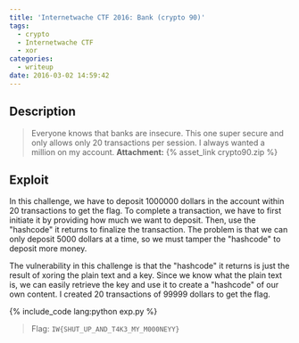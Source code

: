```yaml
---
title: 'Internetwache CTF 2016: Bank (crypto 90)'
tags:
  - crypto
  - Internetwache CTF
  - xor
categories:
  - writeup
date: 2016-03-02 14:59:42
---
```


## Description

> Everyone knows that banks are insecure. This one super secure and only allows only 20 transactions per session. I always wanted a million on my account.
> **Attachment:** {% asset_link crypto90.zip %}

## Exploit

In this challenge, we have to deposit 1000000 dollars in the account within 20 transactions to get the flag. To complete a transaction, we have to first initiate it by providing how much we want to deposit. Then, use the "hashcode" it returns to finalize the transaction. The problem is that we can only deposit 5000 dollars at a time, so we must tamper the "hashcode" to deposit more money.

The vulnerability in this challenge is that the "hashcode" it returns is just the result of xoring the plain text and a key. Since we know what the plain text is, we can easily retrieve the key and use it to create a "hashcode" of our own content. I created 20 transactions of 99999 dollars to get the flag.

{% include_code lang:python exp.py %}

> Flag: `IW{SHUT_UP_AND_T4K3_MY_M000NEYY}`
